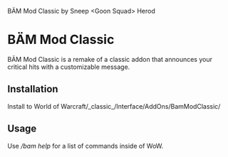 BÄM Mod Classic by Sneep <Goon Squad\> Herod

# BÄM Mod Classic

BÄM Mod Classic is a remake of a classic addon that announces your critical hits with a customizable message.

## Installation

Install to World of Warcraft/\_classic\_/Interface/AddOns/BamModClassic/

## Usage

Use _/bam help_ for a list of commands inside of WoW.
